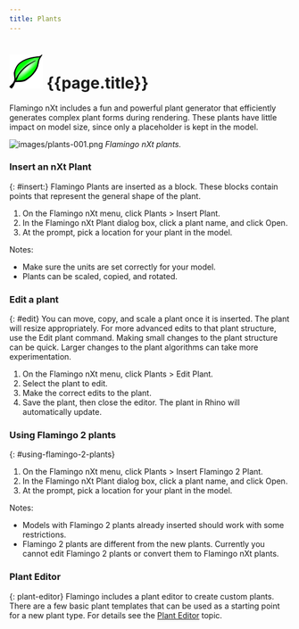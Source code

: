 ```yaml
---
title: Plants
---
```


# ![images/plants.svg](images/plants.svg) {{page.title}}
Flamingo nXt includes a fun and powerful plant generator that efficiently generates complex plant forms during rendering. These plants have little impact on model size, since only a placeholder is kept in the model.

![images/plants-001.png](images/plants-001.png)
*Flamingo nXt plants.*

### Insert an nXt Plant
{: #insert:}
Flamingo Plants are inserted as a block.  These blocks contain points that represent the general shape of the plant.

1. On the Flamingo nXt menu, click Plants > Insert Plant.
1. In the Flamingo nXt Plant dialog box, click a plant name, and click Open.
1. At the prompt, pick a location for your plant in the model.

Notes:

* Make sure the units are set correctly for your model.
* Plants can be scaled, copied, and rotated.

### Edit a plant
{: #edit}
You can move, copy, and scale a plant once it is inserted. The plant will resize appropriately. For more advanced edits to that plant structure, use the Edit plant command. Making small changes to the plant structure can be quick.  Larger changes to the plant algorithms can take more experimentation.

1. On the Flamingo nXt menu, click Plants > Edit Plant.
1. Select the plant to edit.
1. Make the correct edits to the plant.
1. Save the plant, then close the editor.  The plant in Rhino will automatically update.

### Using Flamingo 2 plants
{: #using-flamingo-2-plants}
1. On the Flamingo nXt menu, click Plants > Insert Flamingo 2 Plant.
1. In the Flamingo nXt Plant dialog box, click a plant name, and click Open.
1. At the prompt, pick a location for your plant in the model.

Notes:

* Models with Flamingo 2 plants already inserted should work with some restrictions.
* Flamingo 2 plants are different from the new plants. Currently you cannot edit Flamingo 2 plants or convert them to Flamingo nXt plants.

### Plant Editor
{: plant-editor}
Flamingo includes a plant editor to create custom plants.  There are a few basic plant templates that can be used as a starting point for a new plant type.  For details see the [Plant Editor](plant-editor.html) topic.
